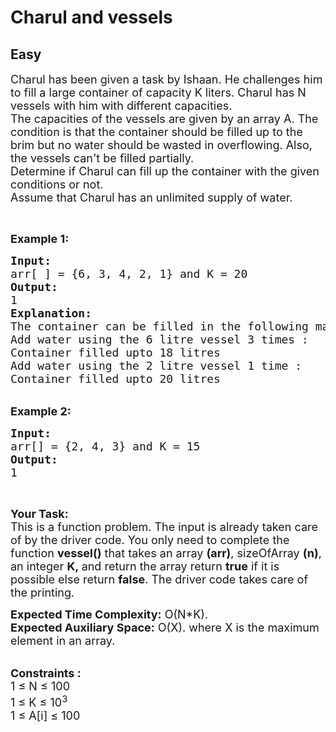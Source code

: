 # Charul and vessels
## Easy
<div class="problems_problem_content__Xm_eO"><p><span style="font-size:18px">Charul has been given a task by Ishaan. He challenges him to fill a large container of capacity K liters. Charul has N vessels with him with different capacities.<br>
The capacities of the vessels are given by an array A. The condition is that the container should be filled up to the brim but no water&nbsp;should be wasted in overflowing. Also, the vessels can't be filled partially.<br>
Determine if Charul can fill up the container with the given conditions or not.<br>
Assume that Charul has an unlimited supply of water.</span></p>

<p>&nbsp;</p>

<p><span style="font-size:18px"><strong>Example 1:</strong></span></p>

<pre><span style="font-size:18px"><strong>Input:</strong> 
arr[ ] = {6, 3, 4, 2, 1} and K = 20
<strong>Output:</strong> 
1
<strong>Explanation:</strong>
The container can be filled in the following manner :&nbsp;
Add water using the 6 litre vessel 3 times :
Container filled upto 18 litres
Add water using the 2 litre vessel 1 time : 
Container filled upto 20 litres
</span></pre>

<p><br>
<span style="font-size:18px"><strong>Example 2:</strong></span></p>

<pre><span style="font-size:18px"><strong>Input:</strong> 
arr[] = {2, 4, 3} and K = 15 <strong>
Output:</strong>  
1</span></pre>

<p>&nbsp;</p>

<p><span style="font-size:18px"><strong>Your Task:</strong><br>
This is a function problem. The input is already taken care of by the driver code. You only need to complete the function <strong>vessel()</strong> that takes an array <strong>(arr)</strong>, sizeOfArray <strong>(n)</strong>, an integer <strong>K,&nbsp;</strong>and return the array return <strong>true</strong> if it is possible else return <strong>false</strong>. The driver code takes care of the printing.</span></p>

<p><span style="font-size:18px"><strong>Expected Time Complexity:</strong>&nbsp;O(N*K).<br>
<strong>Expected Auxiliary Space:</strong>&nbsp;O(X). where X is the maximum element in an array.</span></p>

<p><br>
<span style="font-size:18px"><strong>Constraints :</strong>&nbsp;<br>
1 ≤ N ≤ 100<br>
1 ≤ K ≤ 10<sup>3</sup><br>
1 ≤ A[i] ≤ 100</span></p>
</div>